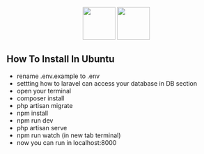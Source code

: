 <p align="center">
	<img src="https://laravel.com/assets/img/components/logo-laravel.svg" height="75px" width="auto">
	<img src="https://silentbedlam.gallerycdn.vsassets.io/extensions/silentbedlam/vuejs-jquery-bootstrapprojecttemplate/1.0/1491418503089/257278/1/thumbnail.png" height="75px" width="auto">
</p>


## How To Install In Ubuntu

- rename .env.example to .env
- settting how to laravel can access your database in DB section
- open your terminal
- composer install
- php artisan migrate
- npm install
- npm run dev 
- php artisan serve
- npm run watch (in new tab terminal) 
- now you can run in localhost:8000